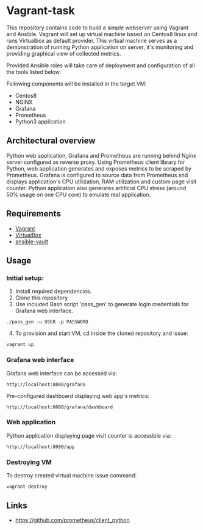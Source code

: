 # Vagrant-task

This repository contains code to build a simple webserver using Vagrant and Ansible. Vagrant will set up virtual machine based on Centos8 linux and runs Virtualbox as default provider. This virtual machine serves as a demonstration of running Python application on server, it's monitoring and providing graphical view of collected metrics.

Provided Ansible roles will take care of deployment and configuration of all the tools listed below.

Following components will be installed in the target VM:

* Centos8
* NGINX
* Grafana
* Prometheus
* Python3 application


## Architectural overview

Python web application, Grafana and Prometheus are running behind Nginx server configured as reverse proxy. Using Prometheus client library for Python, web application generates and exposes metrics to be scraped by Prometheus. Grafana is configured to source data from Prometheus and displays application's CPU utilization, RAM utilization and custom page visit counter. 
Python application also generates artificial CPU stress (around 50% usage on one CPU core) to emulate real application.

## Requirements

- [Vagrant](https://www.vagrantup.com)
- [VirtualBox](https://www.virtualbox.org)
- [ansible-vault](https://docs.ansible.com/ansible/latest/cli/ansible-vault.html)

## Usage

### Initial setup:
1. Install required dependencies.
2. Clone this repository
3. Use included Bash script 'pass_gen' to generate login credentials for Grafana web interface.
```
./pass_gen -u USER -p PASSWORD
```

4. To provision and start VM, cd inside the cloned repository and issue:
```
vagrant up
```

### Grafana web interface
Grafana web interface can be accessed via: 
```
http://localhost:8080/grafana
```

Pre-configured dashboard displaying web app's metrics:
```
http://localhost:8080/grafana/dashboard
```

### Web application
Python application displaying page visit counter is accessible via:
```
http://localhost:8080/app
```

### Destroying VM
To destroy created virtual machine issue command:
```
vagrant destroy
```

## Links
- https://github.com/prometheus/client_python

